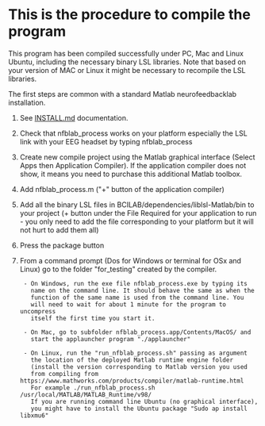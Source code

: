 # This is the procedure to compile the program
  
This program has been compiled successfully under PC, Mac and Linux Ubuntu,
including the necessary binary LSL libraries. Note that based on your
version of MAC or Linux it might be necessary to recompile the LSL libraries.

The first steps are common with a standard Matlab neurofeedbacklab installation.

1. See [INSTALL.md](INSTALL.md) documentation.

2. Check that nfblab_process works on your platform especially the LSL
   link with your EEG headset by typing nfblab_process

3. Create new compile project using the Matlab graphical interface
   (Select Apps then Application Compiler). If the application compiler
   does not show, it means you need to purchase this additional Matlab
   toolbox.

4. Add nfblab_process.m ("+" button of the application compiler)

5. Add all the binary LSL files in BCILAB/dependencies/liblsl-Matlab/bin
   to your project (+ button under the File Required for your application
   to run - you only need to add the file corresponding to your platform but
   it will not hurt to add them all)

6. Press the package button

7. From a command prompt (Dos for Windows or terminal for OSx and Linux)
    go to the folder "for_testing" created by the compiler.

        - On Windows, run the exe file nfblab_process.exe by typing its
          name on the command line. It should behave the same as when the
          function of the same name is used from the command line. You
          will need to wait for about 1 minute for the program to uncompress
          itself the first time you start it.

        - On Mac, go to subfolder nfblab_process.app/Contents/MacOS/ and
          start the applauncher program "./applauncher"

        - On Linux, run the "run_nfblab_process.sh" passing as argument
          the location of the deployed Matlab runtime engine folder
          (install the version corresponding to Matlab version you used
          from compiling from https://www.mathworks.com/products/compiler/matlab-runtime.html
          For example ./run_nfblab_process.sh /usr/local/MATLAB/MATLAB_Runtime/v98/
          If you are running command line Ubuntu (no graphical interface),
          you might have to install the Ubuntu package "Sudo ap install libxmu6"
